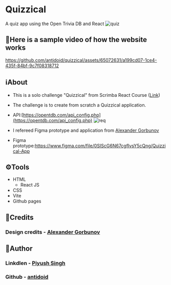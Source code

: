 # Quizzical
A quiz app using the Open Trivia DB and React
![quiz](https://github.com/antidoid/quizzical/assets/65072631/3c147418-36e4-4078-8c07-686882212aff)

## 🎦Here is a sample video of how the website works
https://github.com/antidoid/quizzical/assets/65072631/a199cd07-1ce4-435f-84bf-9c7f08318712


## ℹ️About
* This is a solo challenge "Quizzical" from Scrimba React Course ([Link](https://scrimba.com/learn/learnreact/react-section-4-solo-project-co24f49bea8aace7c174082c8))
* The challenge is to create from scratch a Quizzical application.
* API:[https://opentdb.com/api_config.php](https://opentdb.com/api_config.php)
  ![req](https://github.com/antidoid/quizzical/assets/65072631/81bbfc6d-7a21-41e5-b2df-d98129127866)

* I refereed Figma prototype and application from [Alexander Gorbunov](https://github.com/arlagonix)
* Figma prototype:https://www.figma.com/file/0SIScG6N67cgfIvsY5cQng/Quizzical-App



## ⚙️Tools
* HTML
  - React JS
* CSS
* Vite
* Github pages     
## 👤Credits
### Design credits - [Alexander Gorbunov](https://github.com/arlagonix)

## 👤Author
### Linkdlen - [Piyush Singh](https://www.linkedin.com/in/piyush-singh-829550227/)
### Github - [antidoid](https://github.com/antidoid)



